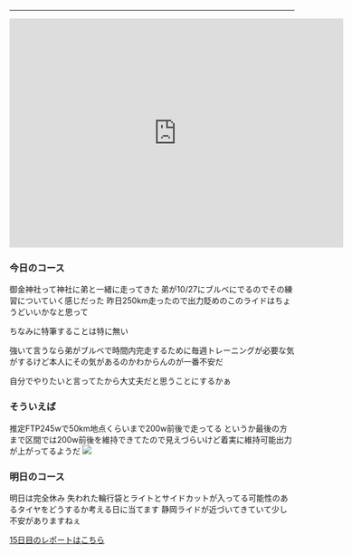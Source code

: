 
---
<iframe allowtransparency="true" frameborder="0" height="405" scrolling="no" src="https://www.strava.com/activities/2712953791/embed/4dd7848846ed5224c780fb98e13f7d8ae0da2198" width="590"></iframe>


### 今日のコース
御金神社って神社に弟と一緒に走ってきた
弟が10/27にブルベにでるのでその練習についていく感じだった
昨日250km走ったので出力貶めのこのライドはちょうどいいかなと思って

ちなみに特筆することは特に無い

強いて言うなら弟がブルベで時間内完走するために毎週トレーニングが必要な気がするけど本人にその気があるのかわからんのが一番不安だ

自分でやりたいと言ってたから大丈夫だと思うことにするかぁ


### そういえば
推定FTP245wで50km地点くらいまで200w前後で走ってる
というか最後の方まで区間では200w前後を維持できてたので見えづらいけど着実に維持可能出力が上がってるようだ
[![](https://4.bp.blogspot.com/-5je_CL7cH80/XX-WEnbAvuI/AAAAAAAAB0Y/ZmuhWuK4GI4qiyAjtR2ilmqwg_Ou6tClgCK4BGAYYCw/s320/%25E3%2582%25B9%25E3%2582%25AF%25E3%2583%25AA%25E3%2583%25BC%25E3%2583%25B3%25E3%2582%25B7%25E3%2583%25A7%25E3%2583%2583%25E3%2583%2588%2B2019-09-16%2B23.02.00.png)](http://4.bp.blogspot.com/-5je_CL7cH80/XX-WEnbAvuI/AAAAAAAAB0Y/ZmuhWuK4GI4qiyAjtR2ilmqwg_Ou6tClgCK4BGAYYCw/s1600/%25E3%2582%25B9%25E3%2582%25AF%25E3%2583%25AA%25E3%2583%25BC%25E3%2583%25B3%25E3%2582%25B7%25E3%2583%25A7%25E3%2583%2583%25E3%2583%2588%2B2019-09-16%2B23.02.00.png)


### 明日のコース
明日は完全休み
失われた輪行袋とライトとサイドカットが入ってる可能性のあるタイヤをどうするか考える日に当てます
静岡ライドが近づいてきていて少し不安がありますねぇ


[15日目のレポートはこちら](https://blog.great-distance.com/2019/09/greatdistance-stage15.html)
